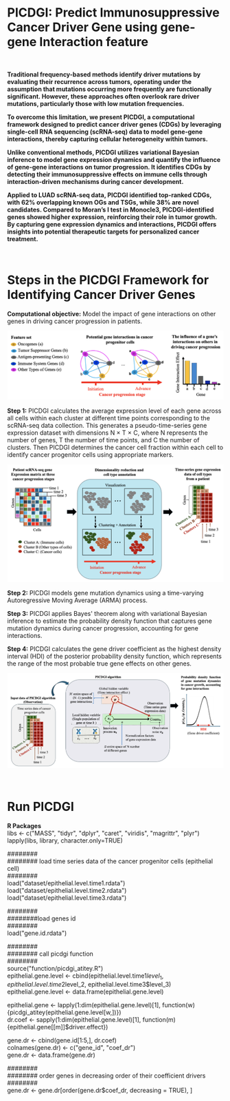 # PICDGI: Predict Immunosuppressive Cancer Driver Gene using gene-gene Interaction feature

$~~$

**Traditional frequency-based methods identify driver mutations by evaluating their recurrence across tumors, operating under the assumption that mutations occurring more frequently are functionally significant. However, these approaches often overlook rare driver mutations, particularly those with low mutation frequencies.**

**To overcome this limitation, we present PICDGI, a computational framework designed to predict cancer driver genes (CDGs) by leveraging single-cell RNA sequencing (scRNA-seq) data to model gene-gene interactions, thereby capturing cellular heterogeneity within tumors.**

**Unlike conventional methods, PICDGI utilizes variational Bayesian inference to model gene expression dynamics and quantify the influence of gene-gene interactions on tumor progression. It identifies CDGs by detecting their immunosuppressive effects on immune cells through interaction-driven mechanisms during cancer development.**

**Applied to LUAD scRNA-seq data, PICDGI identified top-ranked CDGs, with 62% overlapping known OGs and TSGs, while 38% are novel candidates. Compared to Moran’s I test in Monocle3, PICDGI-identified genes showed higher expression, reinforcing their role in tumor growth. By capturing gene expression dynamics and interactions, PICDGI offers insights into potential therapeutic targets for personalized cancer treatment.**

$~~$

# Steps in the PICDGI Framework for Identifying Cancer Driver Genes

**Computational objective:** Model the impact of gene interactions on other genes in driving cancer progression in patients.

![](Figure/github_2.png)

**Step 1:** PICDGI calculates the average expression level of each gene across all cells within each cluster at different time points corresponding to the scRNA-seq data collection. This generates a pseudo-time-series gene expression dataset with dimensions N × T × C, where N represents the number of genes, T the number of time points, and C the number of clusters. Then PICDGI determines the cancer cell fraction within each cell to identify cancer progenitor cells using appropriate markers.

![](Figure/github_1.png)

**Step 2:** PICDGI models gene mutation dynamics using a time-varying Autoregressive Moving Average (ARMA) process. 

**Step 3:** PICDGI applies Bayes' theorem along with variational Bayesian inference to estimate the probability density function that captures gene mutation dynamics during cancer progression, accounting for gene interactions.

**Step 4:** PICDGI calculates the gene driver coefficient as the highest density interval (HDI) of the posterior probability density function, which represents the range of the most probable true gene effects on other genes.

![](Figure/github_3.png)

$~~$

# Run PICDGI

**R Packages**<br>
libs <- c("MASS", "tidyr", "dplyr", "caret", "viridis", "magrittr", "plyr")<br>
lapply(libs, library, character.only=TRUE)<br>

########<br>
######## load time series data of the cancer progenitor cells (epithelial cell)<br>
########<br>
load("dataset/epithelial.level.time1.rdata")<br>
load("dataset/epithelial.level.time2.rdata")<br>
load("dataset/epithelial.level.time3.rdata")<br>

########<br>
########load genes id<br>
########<br>
load("gene.id.rdata")<br>

########<br>
######## call picdgi function<br>
########<br>
source("function/picdgi_atitey.R")<br>
epithelial.gene.level <- cbind(epithelial.level.time1$level_1, epithelial.level.time2$level_2, epithelial.level.time3$level_3)<br>
epithelial.gene.level <- data.frame(epithelial.gene.level)<br>

epithelial.gene <- lapply(1:dim(epithelial.gene.level)[1], function(w) {picdgi_atitey(epithelial.gene.level[w,])}) <br>
dr.coef <- sapply(1:dim(epithelial.gene.level)[1], function(m) {epithelial.gene[[m]]$driver.effect})<br>

gene.dr <- cbind(gene.id[1:5,], dr.coef)<br>
colnames(gene.dr) <- c("gene_id", "coef_dr")<br>
gene.dr <- data.frame(gene.dr)<br>

########<br>
######## order genes in decreasing order of their coefficient drivers<br>
########<br>
gene.dr <- gene.dr[order(gene.dr$coef_dr, decreasing = TRUE), ]<br>



